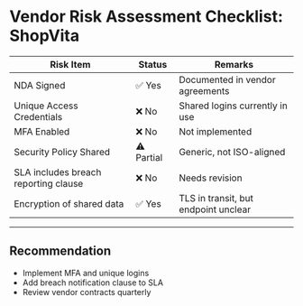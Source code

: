 # Vendor Risk Assessment Checklist: ShopVita

| Risk Item                                | Status   | Remarks                                 |
|------------------------------------------|----------|------------------------------------------|
| NDA Signed                               | ✅ Yes   | Documented in vendor agreements          |
| Unique Access Credentials                | ❌ No    | Shared logins currently in use           |
| MFA Enabled                              | ❌ No    | Not implemented                          |
| Security Policy Shared                   | ⚠️ Partial| Generic, not ISO-aligned                 |
| SLA includes breach reporting clause     | ❌ No    | Needs revision                           |
| Encryption of shared data                | ✅ Yes   | TLS in transit, but endpoint unclear     |

---

## Recommendation

- Implement MFA and unique logins  
- Add breach notification clause to SLA  
- Review vendor contracts quarterly  
